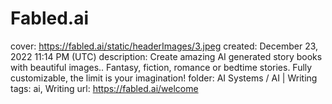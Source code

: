 # Fabled.ai

cover: https://fabled.ai/static/headerImages/3.jpeg
created: December 23, 2022 11:14 PM (UTC)
description: Create amazing AI generated story books with beautiful images.. Fantasy, fiction, romance or bedtime stories. Fully customizable, the limit is your imagination!
folder: AI Systems / AI | Writing
tags: ai, Writing
url: https://fabled.ai/welcome